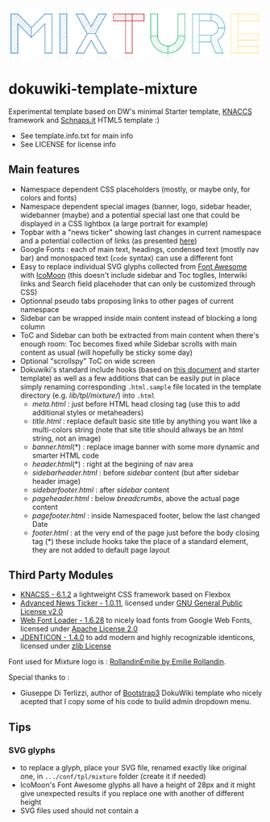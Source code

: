 ![Mixture - Dokuwiki template](/images/Mixture_800x160.png)
# dokuwiki-template-mixture
Experimental template based on DW's minimal Starter template, [KNACCS](http://knacss.com/) framework and [Schnaps.it](http://schnaps.it/) HTML5 template :)

* See template.info.txt for main info
* See LICENSE for license info

## Main features

* Namespace dependent CSS placeholders (mostly, or maybe only, for colors and fonts)
* Namespace dependent special images (banner, logo, sidebar header, widebanner (maybe) and a potential special last one that could be displayed in a CSS lightbox (a large portrait for example)
* Topbar with a "news ticker" showing last changes in current namespace and a potential collection of links (as presented [here](https://www.dokuwiki.org/tips:topbar))
* Google Fonts : each of main text, headings, condensed text (mostly nav bar) and monospaced text (```code``` syntax) can use a different font
* Easy to replace individual SVG glyphs collected from  [Font Awesome](http://fontawesome.io/) with [IcoMoon](https://icomoon.io/) (this doesn't include sidebar and Toc toglles, Interwiki links and Search field placehoder that can only be customized through CSS)
* Optionnal pseudo tabs proposing links to other pages of current namespace
* Sidebar can be wrapped inside main content instead of blocking a long column
* ToC and Sidebar can both be extracted from main content when there's enough room: Toc becomes fixed while Sidebar scrolls with main content as usual (will hopefully be sticky some day)
* Optional "scrollspy" ToC on wide screen
* Dokuwiki's standard include hooks (based on [this document](https://www.dokuwiki.org/include_hooks) and starter template) as well as a few additions that can be easily put in place simply renaming corresponding `.html.sample` file located in the template directory (e.g. *lib/tpl/mixture/*) into `.html`
  * *meta.html* : just before HTML head closing tag (use this to add additional styles or metaheaders)
  * *title.html* : replace default basic site title by anything you want like a multi-colors string (note that site title should allways be an html string, not an image)
  * *banner.html*(*) : replace image banner with some more dynamic and smarter HTML code
  * *header.html*(*) : right at the begining of nav area
  * *sidebarheader.html* : before *sidebar* content (but after sidebar header image)
  * *sidebarfooter.html* : after *sidebar* content
  * *pageheader.html* : below *breadcrumbs*, above the actual page content
  * *pagefooter.html* : inside Namespaced footer, below  the last changed Date
  * *footer.html* : at the very end of the page just before the body closing tag
(*) these include hooks take the place of a standard element, they are not added to default page layout

## Third Party Modules

* [KNACSS - 6.1.2](http://knacss.com/) a lightweight CSS framework based on Flexbox
* [Advanced News Ticker - 1.0.11](http://risq.github.io/jquery-advanced-news-ticker/), licensed under [GNU General Public License v2.0](https://www.gnu.org/licenses/gpl-2.0.en.html)
* [Web Font Loader - 1.6.28](https://github.com/typekit/webfontloader) to nicely load fonts from Google Web Fonts, licensed under [Apache License 2.0](https://www.apache.org/licenses/LICENSE-2.0)
* [JDENTICON - 1.4.0](https://jdenticon.com/) to add modern and highly recognizable identicons, licensed under [zlib License](https://www.zlib.net/zlib_license.html)

Font used for Mixture logo is : [RollandinEmilie by Emilie Rollandin](http://www.archistico.com/).

Special thanks to :
* Giuseppe Di Terlizzi, author of [Bootstrap3](https://www.dokuwiki.org/template:bootstrap3) DokuWiki template who nicely acepted that I copy some of his code to build admin dropdown menu.

## Tips

### SVG glyphs
  * to replace a glyph, place your SVG file, renamed exactly like original one, in ```.../conf/tpl/mixture``` folder (create it if needed)
  * IcoMoon's Font Awesome glyphs all have a height of 28px and it might give unexpected results if you replace one with another of different height
  * SVG files used should not contain a <title> node (or it will be used as glyph tooltip, overriding any Dokuwiki tooltip string), so glyphs from IcoMoon must be edited
